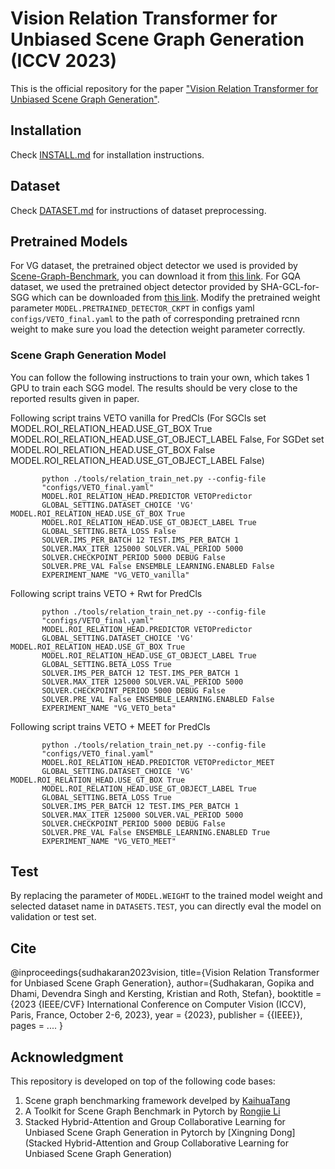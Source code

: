 # Vision Relation Transformer for Unbiased Scene Graph Generation (ICCV 2023) 

This is the official repository for the paper ["Vision Relation Transformer for Unbiased Scene Graph Generation"](https://arxiv.org/abs/2308.09472).

## Installation

Check [INSTALL.md](INSTALL.md) for installation instructions.

## Dataset

Check [DATASET.md](DATASET.md) for instructions of dataset preprocessing.


## Pretrained Models

For VG dataset, the pretrained object detector we used is provided by [Scene-Graph-Benchmark](https://github.com/KaihuaTang/Scene-Graph-Benchmark.pytorch), you can download it from [this link](https://1drv.ms/u/s!AjK8-t5JiDT1kxT9s3JwIpoGz4cA?e=usU6TR). For GQA dataset, we used the pretrained object detector provided by SHA-GCL-for-SGG which can be downloaded from [this link](https://1drv.ms/u/s!AjK8-t5JiDT1kxBfihou2smfXFV9?e=VtyoR7). Modify the pretrained weight parameter `MODEL.PRETRAINED_DETECTOR_CKPT` in configs yaml `configs/VETO_final.yaml` to the path of corresponding pretrained rcnn weight to make sure you load the detection weight parameter correctly.


### Scene Graph Generation Model
You can follow the following instructions to train your own, which takes 1 GPU to train each SGG model. The results should be very close to the reported results given in paper.

Following script trains VETO vanilla for PredCls (For SGCls set MODEL.ROI_RELATION_HEAD.USE_GT_BOX True MODEL.ROI_RELATION_HEAD.USE_GT_OBJECT_LABEL False, For SGDet set MODEL.ROI_RELATION_HEAD.USE_GT_BOX False MODEL.ROI_RELATION_HEAD.USE_GT_OBJECT_LABEL False)
```
       python ./tools/relation_train_net.py --config-file 
       "configs/VETO_final.yaml"
       MODEL.ROI_RELATION_HEAD.PREDICTOR VETOPredictor 
       GLOBAL_SETTING.DATASET_CHOICE 'VG' MODEL.ROI_RELATION_HEAD.USE_GT_BOX True 
       MODEL.ROI_RELATION_HEAD.USE_GT_OBJECT_LABEL True 
       GLOBAL_SETTING.BETA_LOSS False
       SOLVER.IMS_PER_BATCH 12 TEST.IMS_PER_BATCH 1 
       SOLVER.MAX_ITER 125000 SOLVER.VAL_PERIOD 5000 
       SOLVER.CHECKPOINT_PERIOD 5000 DEBUG False 
       SOLVER.PRE_VAL False ENSEMBLE_LEARNING.ENABLED False
       EXPERIMENT_NAME "VG_VETO_vanilla"

```
Following script trains VETO + Rwt for PredCls
```
       python ./tools/relation_train_net.py --config-file 
       "configs/VETO_final.yaml" 
       MODEL.ROI_RELATION_HEAD.PREDICTOR VETOPredictor
       GLOBAL_SETTING.DATASET_CHOICE 'VG' MODEL.ROI_RELATION_HEAD.USE_GT_BOX True 
       MODEL.ROI_RELATION_HEAD.USE_GT_OBJECT_LABEL True 
       GLOBAL_SETTING.BETA_LOSS True
       SOLVER.IMS_PER_BATCH 12 TEST.IMS_PER_BATCH 1 
       SOLVER.MAX_ITER 125000 SOLVER.VAL_PERIOD 5000 
       SOLVER.CHECKPOINT_PERIOD 5000 DEBUG False 
       SOLVER.PRE_VAL False ENSEMBLE_LEARNING.ENABLED False
       EXPERIMENT_NAME "VG_VETO_beta"

```

Following script trains VETO + MEET for PredCls
```
       python ./tools/relation_train_net.py --config-file 
       "configs/VETO_final.yaml" 
       MODEL.ROI_RELATION_HEAD.PREDICTOR VETOPredictor_MEET
       GLOBAL_SETTING.DATASET_CHOICE 'VG' MODEL.ROI_RELATION_HEAD.USE_GT_BOX True 
       MODEL.ROI_RELATION_HEAD.USE_GT_OBJECT_LABEL True 
       GLOBAL_SETTING.BETA_LOSS True
       SOLVER.IMS_PER_BATCH 12 TEST.IMS_PER_BATCH 1 
       SOLVER.MAX_ITER 125000 SOLVER.VAL_PERIOD 5000 
       SOLVER.CHECKPOINT_PERIOD 5000 DEBUG False 
       SOLVER.PRE_VAL False ENSEMBLE_LEARNING.ENABLED True
       EXPERIMENT_NAME "VG_VETO_MEET"

```

## Test
By replacing the parameter of `MODEL.WEIGHT` to the trained model weight and selected dataset name in `DATASETS.TEST`, you can directly eval the model on validation or test set.

## Cite
@inproceedings{sudhakaran2023vision,
  title={Vision Relation Transformer for Unbiased Scene Graph Generation},
  author={Sudhakaran, Gopika and Dhami, Devendra Singh and Kersting, Kristian and Roth, Stefan},
  booktitle = {2023 {IEEE/CVF} International Conference on Computer Vision (ICCV), Paris, France, October 2-6, 2023},
  year      = {2023},
  publisher = {{IEEE}}, 
  pages     = ....
}

## Acknowledgment
This repository is developed on top of the following code bases:
1. Scene graph benchmarking framework develped by [KaihuaTang](https://github.com/KaihuaTang/Scene-Graph-Benchmark.pytorch)
2. A Toolkit for Scene Graph Benchmark in Pytorch by [Rongjie Li](https://github.com/SHTUPLUS/PySGG)
3. Stacked Hybrid-Attention and Group Collaborative Learning for Unbiased Scene Graph Generation in Pytorch by [Xingning Dong](Stacked Hybrid-Attention and Group Collaborative Learning for Unbiased Scene Graph Generation)
